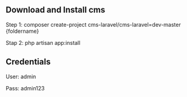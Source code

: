 Download and Install cms
-------------
Step 1: composer create-project cms-laravel/cms-laravel=dev-master {foldername}

Stap 2: php artisan app:install



Credentials
-------------

User: admin 

Pass: admin123



